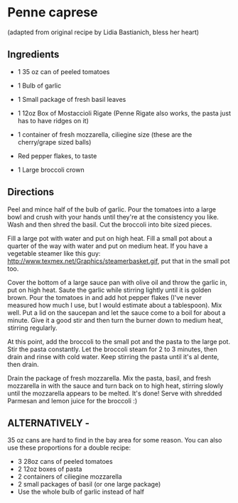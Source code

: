 # Penne caprese
(adapted from original recipe by Lidia Bastianich, bless her heart)

## Ingredients

* 1 35 oz can of peeled tomatoes
* 1 Bulb of garlic
* 1 Small package of fresh basil leaves
* 1 12oz Box of Mostaccioli Rigate (Penne Rigate also works, the pasta just has to have ridges on it)
* 1 container of fresh mozzarella, ciliegine size (these are the cherry/grape sized balls)
* Red pepper flakes, to taste

* 1 Large broccoli crown

## Directions

Peel and mince half of the bulb of garlic. Pour the tomatoes into a large bowl and crush with your hands until they're at the consistency you like. Wash and then shred the basil. Cut the broccoli into bite sized pieces.

Fill a large pot with water and put on high heat. Fill a small pot about a quarter of the way with water and put on medium heat. If you have a vegetable steamer like this guy: http://www.texmex.net/Graphics/steamerbasket.gif, put that in the small pot too.

Cover the bottom of a large sauce pan with olive oil and throw the garlic in, put on high heat. Saute the garlic while stirring lightly until it is golden brown. Pour the tomatoes in and add hot pepper flakes (I've never measured how much I use, but I would estimate about a tablespoon). Mix well. Put a lid on the saucepan and let the sauce come to a boil for about a minute. Give it a good stir and then turn the burner down to medium heat, stirring regularly.

At this point, add the broccoli to the small pot and the pasta to the large pot. Stir the pasta constantly. Let the broccoli steam for 2 to 3 minutes, then drain and rinse with cold water. Keep stirring the pasta until it's al dente, then drain.

Drain the package of fresh mozzarella. Mix the pasta, basil, and fresh mozzarella in with the sauce and turn back on to high heat, stirring slowly until the mozzarella appears to be melted. It's done! Serve with shredded Parmesan and lemon juice for the broccoli :)

## ALTERNATIVELY - 
35 oz cans are hard to find in the bay area for some reason. You can also use these proportions for a double recipe:

* 3 28oz cans of peeled tomatoes
* 2 12oz boxes of pasta
* 2 containers of ciliegine mozzarella
* 2 small packages of basil (or one large package)
* Use the whole bulb of garlic instead of half
